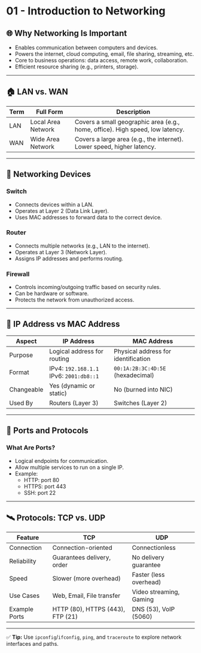 # 01 - Introduction to Networking

## 🌐 Why Networking Is Important
- Enables communication between computers and devices.
- Powers the internet, cloud computing, email, file sharing, streaming, etc.
- Core to business operations: data access, remote work, collaboration.
- Efficient resource sharing (e.g., printers, storage).

---

## 🏠 LAN vs. WAN

| Term | Full Form        | Description |
|------|------------------|-------------|
| LAN  | Local Area Network | Covers a small geographic area (e.g., home, office). High speed, low latency. |
| WAN  | Wide Area Network  | Covers a large area (e.g., the internet). Lower speed, higher latency. |

---

## 🔌 Networking Devices

### Switch
- Connects devices within a LAN.
- Operates at Layer 2 (Data Link Layer).
- Uses MAC addresses to forward data to the correct device.

### Router
- Connects multiple networks (e.g., LAN to the internet).
- Operates at Layer 3 (Network Layer).
- Assigns IP addresses and performs routing.

### Firewall
- Controls incoming/outgoing traffic based on security rules.
- Can be hardware or software.
- Protects the network from unauthorized access.

---

## 🧠 IP Address vs MAC Address

| Aspect      | IP Address                        | MAC Address                      |
|-------------|------------------------------------|----------------------------------|
| Purpose     | Logical address for routing       | Physical address for identification |
| Format      | IPv4: `192.168.1.1`<br>IPv6: `2001:db8::1` | `00:1A:2B:3C:4D:5E` (hexadecimal) |
| Changeable  | Yes (dynamic or static)           | No (burned into NIC)             |
| Used By     | Routers (Layer 3)                 | Switches (Layer 2)               |

---

## 🔌 Ports and Protocols

### What Are Ports?
- Logical endpoints for communication.
- Allow multiple services to run on a single IP.
- Example:  
  - HTTP: port 80  
  - HTTPS: port 443  
  - SSH: port 22

---

## 🛰️ Protocols: TCP vs. UDP

| Feature        | TCP                            | UDP                         |
|----------------|----------------------------------|-----------------------------|
| Connection     | Connection-oriented             | Connectionless              |
| Reliability    | Guarantees delivery, order      | No delivery guarantee       |
| Speed          | Slower (more overhead)          | Faster (less overhead)      |
| Use Cases      | Web, Email, File transfer       | Video streaming, Gaming     |
| Example Ports  | HTTP (80), HTTPS (443), FTP (21) | DNS (53), VoIP (5060)       |

---

✅ **Tip:** Use `ipconfig`/`ifconfig`, `ping`, and `traceroute` to explore network interfaces and paths.
